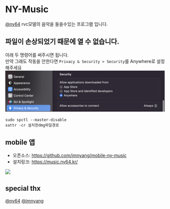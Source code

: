 # NY-Music
[@ny64](https://github.com/ny0510) rvc모델의 음악을 들을수있는 프로그램 입니다.

## 파일이 손상되었기 때문에 열 수 없습니다.
아래 두 명령어를 써주시면 됩니다. <br/>
만약 그래도 작동을 안한다면 `Privacy & Security > Security`를 Anywhere로 설정해주세요
![](./image.png)
```
sudo spctl --master-disable
xattr -cr 설치한dmg파일경로
```
## mobile 앱
- 오픈소스: https://github.com/imnyang/mobile-ny-music
- 설치링크: https://music.ny64.kr/
<img src="https://github.com/5-23/ny-music/assets/86705803/64fc624f-b4fc-4f0a-a5b1-f58cb95c5688" width="400"/>


## special thx
[@ny64](https://github.com/ny0510)
[@imnyang](https://github.com/imnyang)
